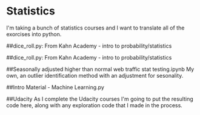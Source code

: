 # Statistics
I'm taking a bunch of statistics courses and I want to translate all of the exorcises into python. 

##dice_roll.py:
From Kahn Academy - intro to probability/statistics

##dice_roll.py:
From Kahn Academy - intro to probability/statistics

##Seasonally adjusted higher than normal web traffic stat testing.ipynb
My own, an outlier identification method with an adjustment for sesonality.

##Intro Material - Machine Learning.py


##Udacity
As I complete the Udacity courses I'm going to put the resulting code here, along with any exploration code that I made in the process. 



